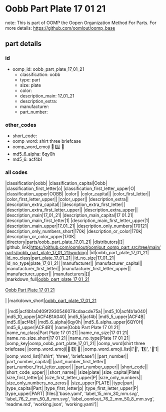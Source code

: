 # Oobb Part Plate 17 01 21  

note: This is part of OOMP the Oopen Organization Method For Parts. For more details: https://github.com/oomlout/oomp_base

##  part details





### id
* oomp_id: oobb_part_plate_17_01_21
  * classification: oobb
  * type: part
  * size: plate
  * color: 
  * description_main: 17_01_21
  * description_extra: 
  * manufacturer: 
  * part_number: 

### other_codes
* short_code: 
* oomp_word: shirt three briefcase
* oomp_word_emoji :shirt: :three: :briefcase:
* md5_6_alpha: 6qy0h
* md5_6: acf4b1

### all codes 
|classification|oobb|
|classification_capital|Oobb|
|classification_first_letter|o|
|classification_first_letter_upper|O|
|classification_upper|OOBB|
|color||
|color_capital||
|color_first_letter||
|color_first_letter_upper||
|color_upper||
|description_extra||
|description_extra_capital||
|description_extra_first_letter||
|description_extra_first_letter_upper||
|description_extra_upper||
|description_main|17_01_21|
|description_main_capital|17 01.21|
|description_main_first_letter|1|
|description_main_first_letter_upper|1|
|description_main_upper|17_01_21|
|description_only_numbers|170121|
|description_only_numbers_short|170k|
|description_or_color|170k|
|description_or_color_upper|170K|
|directory|parts/oobb_part_plate_17_01_21|
|distributors|[]|
|github_link|https://github.com/oomlout/oomlout_oomp_part_src/tree/main/parts/oobb_part_plate_17_01_21/working|
|id|oobb_part_plate_17_01_21|
|id_no_class|part_plate_17_01_21|
|id_no_size|17_01_21|
|id_no_type|plate_17_01_21|
|manufacturer||
|manufacturer_capital||
|manufacturer_first_letter||
|manufacturer_first_letter_upper||
|manufacturer_upper||
|manufacturers|[]|
|markdown_full|[oobb_part_plate_17_01_21](https://github.com/oomlout/oomlout_oomp_part_src/tree/main/parts/oobb_part_plate_17_01_21/working)<br>[](https://github.com/oomlout/oomlout_oomp_part_src/tree/main/parts/oobb_part_plate_17_01_21/working)<br>[Oobb Part Plate 17 01 21](https://github.com/oomlout/oomlout_oomp_part_src/tree/main/parts/oobb_part_plate_17_01_21/working)<br><br>|
|markdown_short|[oobb_part_plate_17_01_21](https://github.com/oomlout/oomlout_oomp_part_src/tree/main/parts/oobb_part_plate_17_01_21/working)<br><br>|
|md5|acf4b1a0409f2930546078cdaacde75a|
|md5_10|acf4b1a040|
|md5_10_upper|ACF4B1A040|
|md5_5|acf4b|
|md5_5_upper|ACF4B|
|md5_6|acf4b1|
|md5_6_alpha|6qy0h|
|md5_6_alpha_upper|6QY0H|
|md5_6_upper|ACF4B1|
|name|Oobb Part Plate 17 01 21|
|name_no_class|Part Plate 17 01 21|
|name_no_size|17 01 21|
|name_no_size_short|17 01 21|
|name_no_type|Plate 17 01 21|
|oomp_key|oomp_oobb_part_plate_17_01_21|
|oomp_word|shirt three briefcase|
|oomp_word_emoji|:shirt: :three: :briefcase:|
|oomp_word_emoji_list|[':shirt:', ':three:', ':briefcase:']|
|oomp_word_list|['shirt', 'three', 'briefcase']|
|part_number||
|part_number_capital||
|part_number_first_letter||
|part_number_first_letter_upper||
|part_number_upper||
|short_code||
|short_code_upper||
|short_name||
|size|plate|
|size_capital|Plate|
|size_first_letter|p|
|size_first_letter_upper|P|
|size_only_numbers||
|size_only_numbers_no_zeros||
|size_upper|PLATE|
|type|part|
|type_capital|Part|
|type_first_letter|p|
|type_first_letter_upper|P|
|type_upper|PART|
|files|['base.yaml', 'label_15_mm_30_mm.svg', 'label_76_2_mm_50_8_mm.svg', 'label_oomlout_76_2_mm_50_8_mm.svg', 'readme.md', 'working.json', 'working.yaml']|
